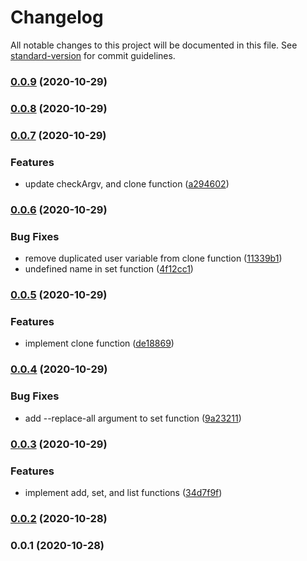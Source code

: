 # Changelog

All notable changes to this project will be documented in this file. See [standard-version](https://github.com/conventional-changelog/standard-version) for commit guidelines.

### [0.0.9](https://github.com/rdarida/gitnoob/compare/v0.0.8...v0.0.9) (2020-10-29)

### [0.0.8](https://github.com/rdarida/gitnoob/compare/v0.0.7...v0.0.8) (2020-10-29)

### [0.0.7](https://github.com/rdarida/gitnoob/compare/v0.0.6...v0.0.7) (2020-10-29)


### Features

* update checkArgv, and clone function ([a294602](https://github.com/rdarida/gitnoob/commit/a2946026ef88a307ff54cbde2739f317329c0218))

### [0.0.6](https://github.com/rdarida/gitnoob/compare/v0.0.5...v0.0.6) (2020-10-29)


### Bug Fixes

* remove duplicated user variable from clone function ([11339b1](https://github.com/rdarida/gitnoob/commit/11339b1eb007f61d25938d277a44489bc186e979))
* undefined name in set function ([4f12cc1](https://github.com/rdarida/gitnoob/commit/4f12cc16013f61a502eedf05c10a538cf2d5d140))

### [0.0.5](https://github.com/rdarida/gitnoob/compare/v0.0.4...v0.0.5) (2020-10-29)


### Features

* implement clone function ([de18869](https://github.com/rdarida/gitnoob/commit/de188697c8c2e7864b76b40970926cb6ed8d2439))

### [0.0.4](https://github.com/rdarida/gitnoob/compare/v0.0.3...v0.0.4) (2020-10-29)


### Bug Fixes

* add --replace-all argument to set function ([9a23211](https://github.com/rdarida/gitnoob/commit/9a23211ca65f9332d6990336f973dcb9a9a33565))

### [0.0.3](https://github.com/rdarida/gitnoob/compare/v0.0.2...v0.0.3) (2020-10-29)


### Features

* implement add, set, and list functions ([34d7f9f](https://github.com/rdarida/gitnoob/commit/34d7f9fa5c21111aa82d7179fd8e1b6f705d2a20))

### [0.0.2](https://github.com/rdarida/gitnoob/compare/v0.0.1...v0.0.2) (2020-10-28)

### 0.0.1 (2020-10-28)

